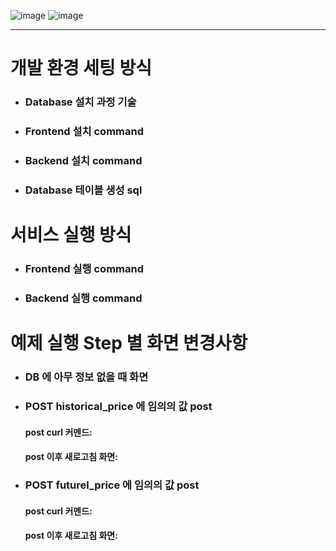 ![image](https://github.com/vacu9708/aresa_koera_assignment/assets/67142421/2f387d5f-7213-4106-9a2f-d967414b47a2)
![image](https://github.com/vacu9708/aresa_koera_assignment/assets/67142421/de37f726-4294-4511-a7a7-414161e2c167)

---

# 개발 환경 세팅 방식
- ### Database 설치 과정 기술
- ### Frontend 설치 command
- ### Backend 설치 command
- ### Database 테이블 생성 sql
# 서비스 실행 방식
- ### Frontend 실행 command
- ### Backend 실행 command
# 예제 실행 Step 별 화면 변경사항
- ### DB 에 아무 정보 없을 때 화면
- ### POST historical_price 에 임의의 값 post
  #### post curl 커멘드:
  #### post 이후 새로고침 화면:
- ### POST futurel_price 에 임의의 값 post
  #### post curl 커멘드:
  #### post 이후 새로고침 화면:
 
